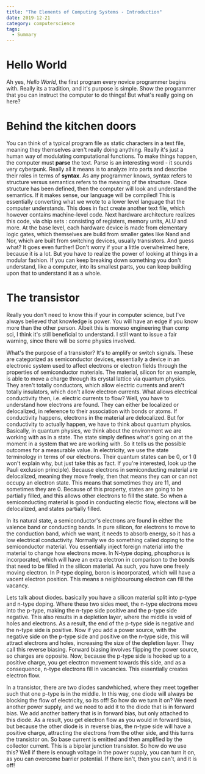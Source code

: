 ```yaml
---
title: "The Elements of Computing Systems - Introduction"
date: 2019-12-21
category: computerscience
tags:
  - Summary
---
```


# Hello World

Ah yes, *Hello World*, the first program every novice programmer begins with. Really its a tradition, and it's purpose is simple. Show the programmer that you can instruct the computer to do things! But what's really going on here? 

# Behind the kitchen doors

You can think of a typical program file as static characters in a text file, meaning they themselves aren't really doing anything. Really it's just a human way of modulating computational functions. To make things happen, the computer must **parse** the text. Parse is an interesting word - it sounds very cyberpunk. Really all it means is to analyze into parts and describe their roles in terms of **syntax**. As any programmer knows, syntax refers to structure versus semantics refers to the meaning of the structure.  Once structure has been defined, then the computer will look and understand the semantics. If it makes sense, our language will be compiled! This is essentially converting what we wrote to a lower level language that the computer understands. This does in fact create another text file, which however contains machine-level code. Next hardware architecture realizes this code, via chip sets : consisting of registers, memory units, ALU and more. At the base level, each hardware device is made from elementary logic gates, which themselves are build from smaller gates like Nand and Nor, which are built from switching devices, usually transistors. And guess what? It goes even further! Don't worry if your a little overwhelmed here, because it is a lot. But you have to realize the power of looking at things in a modular fashion. If you can keep breaking down something you don't understand, like a computer, into its smallest parts, you can keep building upon that to understand it as a whole.

# The transistor

Really you don't need to know this if your in computer science, but I've always believed that knowledge is power. You will have an edge if you know more than the other person. Albeit this is moreso engineering than comp sci, I think it's still beneficial to understand. I still want to issue a fair warning, since there will be some physics involved. 

What's the purpose of a transistor? It's to amplify or switch signals. These are categorized as semiconductor devices, essentially a device in an electronic system used to affect electrons or electron fields through the properties of semiconductor materials. The material, silicon for an example, is able to move a charge through its crystal lattice via quantum physics. They aren't totally conductors, which allow electric currents and aren't totally insulators, which don't allow electron currents. What allows electrical conductivity then, i.e. electric currents to flow? Well, you have to understand how electrons are found. They can either be localized or delocalized, in reference to their association with bonds or atoms. If conductivity happens, electrons in the material are delocalized. But for conductivity to actually happen, we have to think about quantum physics. Basically, in quantum physics, we think about the environment we are working with as in a state. The state simply defines what's going on at the moment in a system that we are working with. So it tells us the possible outcomes for a measurable value. In electricity, we use the state terminology in terms of our electrons. Their quantum states can be 0, or 1 (I won't explain why, but just take this as fact. If you're interested, look up the Pauli exclusion principle). Because electrons in semiconducting material are delocalized, meaning they move freely, then that means they can or can not occupy an electron state. This means that sometimes they are 11, and sometimes they are 0. Because of this property, states are going to be partially filled, and this allows other electrons to fill the state. So when a semiconducting material is good in conducting electic flow, electons will be delocalized, and states partially filled. 

In its natural state, a semiconductor's electrons are found in either the valence band or conducting bands. In pure silicon, for electrons to move to the conduction band, which we want, it needs to absorb energy, so it has a low electrical conductivity. Normally we do something called doping to the semiconductor material. You essentially inject foreign material into the material to change how electrons move. In N-type doping, phosphorus is incorporated, which will have an extra electron in comparison to the bonds that need to be filled in the silicon material. As such, you have one freely moving electron. In P-type doping, boron is incorporated, which will have a vacent electron position. This means a neighbouroung electron can fill the vacancy.

Lets talk about diodes. basically you have a silicon material split into p-type and n-type doping. Where these two sides meet, the n-type electrons move into the p-type, making the n-type side positive and the p-type side negative. This also results in a depletion layer, where the middle is void of holes and electrons. As a result, the end of the p-type side is negative and the n-type side is positive. Now if you add a power source, with the negative side on the p-type side and positive on the n-type side, this will attract electrons and holes, increasing the size of the depletion layer. They call this reverse biasing. Forward biasing involves flipping the power source, so charges are opposite. Now, because the p-type side is hooked up to a positive charge, you get electron movement towards this side, and as a consequence, n-type electrons fill in vacancies. This essentially creates electron flow.

In a transistor, there are two diodes sandwhiched, where they meet together such that one p-type is in the middle. In this way, one diode will always be blocking the flow of electricity, so its off! So how do we turn it on? We need another power supply, and we need to add it to the diode that is in forward bias. We add another battery that is in forward bias, but only attached to this diode. As a result, you get electron flow as you would in forward bias, but because the other diode is in reverse bias, the n-type side will have a positive charge, attracting the electrons from the other side, and this turns the transistor on. So base current is emitted and then amplified by the collector current. This is a bipolar junction transistor. So how do we use this? Well if there is enough voltage in the power supply, you can turn it on, as you can overcome barrier potential. If there isn't, then you can't, and it is off!

